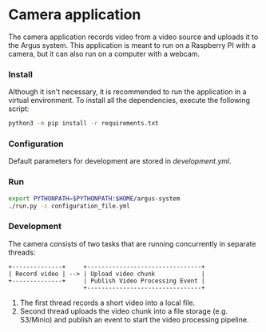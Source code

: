 # Camera application

The camera application records video from a video source and uploads it to the Argus system.
This application is meant to run on a Raspberry PI with a camera, but it can also run on a computer with a webcam.

### Install

Although it isn't necessary, it is recommended to run the application in a virtual environment.
To install all the dependencies, execute the following script: 

```bash
python3 -m pip install -r requirements.txt
```

### Configuration

Default parameters for development are stored in *development.yml*.

### Run

```bash
export PYTHONPATH=$PYTHONPATH:$HOME/argus-system
./run.py -c configuration_file.yml
```

### Development

The camera consists of two tasks that are running concurrently in separate threads:

```
+--------------+     +--------------------------------+
| Record video | --> | Upload video chunk             |
+--------------+     | Publish Video Processing Event |
                     +--------------------------------+
```

1) The first thread records a short video into a local file.
2) Second thread uploads the video chunk into a file storage (e.g. S3/Minio) and publish an event to start 
the video processing pipeline.